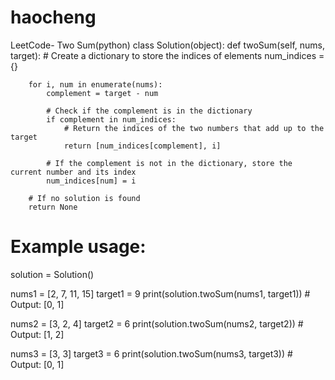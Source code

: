 # haocheng
LeetCode- Two Sum(python)
class Solution(object):
    def twoSum(self, nums, target):
        # Create a dictionary to store the indices of elements
        num_indices = {}

        for i, num in enumerate(nums):
            complement = target - num

            # Check if the complement is in the dictionary
            if complement in num_indices:
                # Return the indices of the two numbers that add up to the target
                return [num_indices[complement], i]

            # If the complement is not in the dictionary, store the current number and its index
            num_indices[num] = i

        # If no solution is found
        return None


# Example usage:
solution = Solution()

nums1 = [2, 7, 11, 15]
target1 = 9
print(solution.twoSum(nums1, target1))  # Output: [0, 1]

nums2 = [3, 2, 4]
target2 = 6
print(solution.twoSum(nums2, target2))  # Output: [1, 2]

nums3 = [3, 3]
target3 = 6
print(solution.twoSum(nums3, target3))  # Output: [0, 1]
